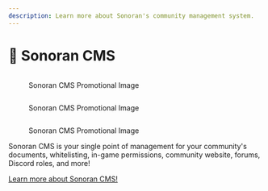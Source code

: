 ```yaml
---
description: Learn more about Sonoran's community management system.
---
```


# 📝 Sonoran CMS

<figure><img src="../.gitbook/assets/image (5).avif" alt=""><figcaption><p>Sonoran CMS Promotional Image</p></figcaption></figure>

<figure><img src="../.gitbook/assets/image (6).avif" alt=""><figcaption><p>Sonoran CMS Promotional Image</p></figcaption></figure>

<figure><img src="../.gitbook/assets/image (7).avif" alt=""><figcaption><p>Sonoran CMS Promotional Image</p></figcaption></figure>

Sonoran CMS is your single point of management for your community's documents, whitelisting, in-game permissions, community website, forums, Discord roles, and more!

[Learn more about Sonoran CMS!](https://info.sonorancms.com/why-choose-sonoran-cms/why-choose-sonoran-cms)
